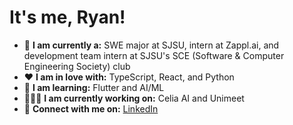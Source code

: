 # It's me, Ryan!

* 🌱 **I am currently a:** SWE major at SJSU, intern at Zappl.ai, and development team intern at SJSU's SCE (Software & Computer Engineering Society) club 
* ❤️ **I am in love with:** TypeScript, React, and Python
* 🎯 **I am learning:** Flutter and AI/ML
* 👨🏻‍💻 **I am currently working on:** Celia AI and Unimeet
* 📱 **Connect with me on:** [LinkedIn](https://www.linkedin.com/in/ryan-pham-617b32223/)
